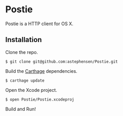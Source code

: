 # Postie

Postie is a HTTP client for OS X.

## Installation

Clone the repo.

```
$ git clone git@github.com:astephensen/Postie.git
```

Build the [Carthage](https://github.com/Carthage/Carthage) dependencies.

```
$ carthage update
```

Open the Xcode project.

```
$ open Postie/Postie.xcodeproj
```

Build and Run!
